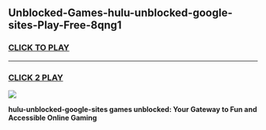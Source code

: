 
## Unblocked-Games-hulu-unblocked-google-sites-Play-Free-8qng1
<h3>
<a href="https://premium76.site?title=hulu-unblocked-google-sites&ref=20M">CLICK TO PLAY</a></h3>
<hr>

<h3>
<a href="https://premium76.site?title=hulu-unblocked-google-sites&ref=20M">CLICK 2 PLAY</a>
  
</h3>

<a href="https://premium76.site?title=hulu-unblocked-google-sites&ref=19M"><img src="https://clearcache.store/games.png"></a>


**hulu-unblocked-google-sites games unblocked: Your Gateway to Fun and Accessible Online Gaming**
